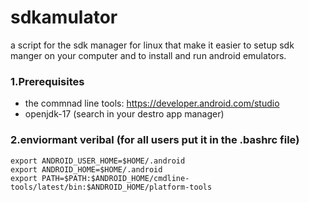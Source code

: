 # sdkamulator
a script for the sdk manager for linux that make it easier to setup sdk manger on 
your computer and to install and run android emulators.

### 1.Prerequisites
- the commnad line tools: https://developer.android.com/studio
- openjdk-17 (search in your destro app manager) 

### 2.enviormant veribal (for all users put it in the .bashrc file)
```
export ANDROID_USER_HOME=$HOME/.android
export ANDROID_HOME=$HOME/.android
export PATH=$PATH:$ANDROID_HOME/cmdline-tools/latest/bin:$ANDROID_HOME/platform-tools
```
